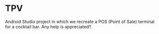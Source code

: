 # TPV
Android Studio project in which we recreate a POS (Point of Sale) terminal for a cocktail bar. Any help is appreciated!!
